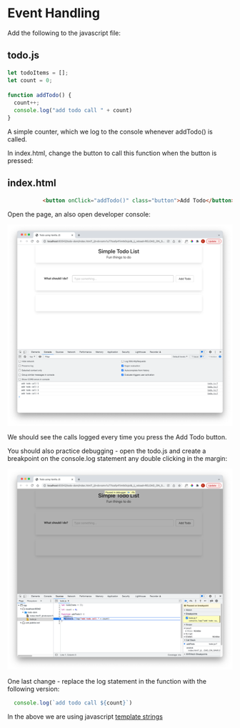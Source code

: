 # Event Handling

Add the following to the javascript file:

## todo.js

~~~javascript
let todoItems = [];
let count = 0;

function addTodo() {
  count++;
  console.log("add todo call " + count)
}
~~~

A simple counter, which we log to the console whenever addTodo() is called.

In index.html, change the button to call this function when the button is pressed:

## index.html

~~~html
           <button onClick="addTodo()" class="button">Add Todo</button>
~~~

Open the page, an also open developer console:

![](img/04.png)

We should see the calls logged every time you press the Add Todo button.

You should also practice debugging - open the todo.js and create a breakpoint on the console.log statement any double clicking in the margin:

![](img/05.png)

One last change - replace the log statement in the function with the following version:

~~~javascript
  console.log(`add todo call ${count}`)
~~~

In the above we are using javascript [template strings](https://developer.mozilla.org/en-US/docs/Web/JavaScript/Reference/Template_literals)